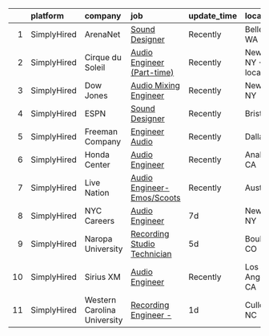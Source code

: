 

|    | platform    | company                     | job                                                                                                                                    | update_time   | location                 |
|---:|:------------|:----------------------------|:---------------------------------------------------------------------------------------------------------------------------------------|:--------------|:-------------------------|
|  1 | SimplyHired | ArenaNet                    | [Sound Designer](https://www.simplyhired.com/job/rThG5IY9IzWMAoan9hcJnI7UxDCG6Ihg__kK3_DSy7e3u3DOyW-XHQ?q=audio+engineer)              | Recently      | Bellevue, WA             |
|  2 | SimplyHired | Cirque du Soleil            | [Audio Engineer (Part-time)](https://www.simplyhired.com/job/C4yb6CsPeppH8O5g6hPNt7wr98xNGrYZT250pHXRjPWC0N33FsTkLA?q=audio+engineer)  | Recently      | New York, NY +1 location |
|  3 | SimplyHired | Dow Jones                   | [Audio Mixing Engineer](https://www.simplyhired.com/job/mYBxqupVmRoT43f7LmDVlrB_XLeqR2fODO2G3gz--Ccz5u-QLSZRUg?q=audio+engineer)       | Recently      | New York, NY             |
|  4 | SimplyHired | ESPN                        | [Sound Designer](https://www.simplyhired.com/job/-pQTL77CSRSoogkAPIImoniIHQxPXM21wAqOE09JhGOiN3sPS6ZjRg?q=audio+engineer)              | Recently      | Bristol, CT              |
|  5 | SimplyHired | Freeman Company             | [Engineer Audio](https://www.simplyhired.com/job/1tFZgeBNEzAe2DHHyO7Fbu_2DUKv352F-mAqWm_CzU3dMK48zD2gzA?q=audio+engineer)              | Recently      | Dallas, TX               |
|  6 | SimplyHired | Honda Center                | [Audio Engineer](https://www.simplyhired.com/job/dx38eLnMQ-8_BYVxTd0N8Tbmys5AThYuzbrEomXdd2XT5eneII8jYw?q=audio+engineer)              | Recently      | Anaheim, CA              |
|  7 | SimplyHired | Live Nation                 | [Audio Engineer- Emos/Scoots](https://www.simplyhired.com/job/j-j0XR4QeM7NOgvm18RWWx_C2qawAr8MQzThJbjIVt9l9F_YTPKfOw?q=audio+engineer) | Recently      | Austin, TX               |
|  8 | SimplyHired | NYC Careers                 | [Audio Engineer](https://www.simplyhired.com/job/8hd1Nrms_xwBTMGqjZyE8nB4zD3lPT3hIPSuhs3VFZci8o36sT_TdQ?q=audio+engineer)              | 7d            | New York, NY             |
|  9 | SimplyHired | Naropa University           | [Recording Studio Technician](https://www.simplyhired.com/job/N8cNe77eKwi7kfINS08bWKPQllwSYV6rkmZT7-ETk3BtbEkHgcFVLg?q=audio+engineer) | 5d            | Boulder, CO              |
| 10 | SimplyHired | Sirius XM                   | [Audio Engineer](https://www.simplyhired.com/job/EWBF5wv_xPkq0XQdncFhqbNnk35wQKel2Uavfv2d3jQiMaNPfnS2PA?q=audio+engineer)              | Recently      | Los Angeles, CA          |
| 11 | SimplyHired | Western Carolina University | [Recording Engineer -](https://www.simplyhired.com/job/HerXsux8bdlndvUFemwVPf0exePLpMeH7k_jjUZLPcQ2nxMam3NoXQ?q=audio+engineer)        | 1d            | Cullowhee, NC            |